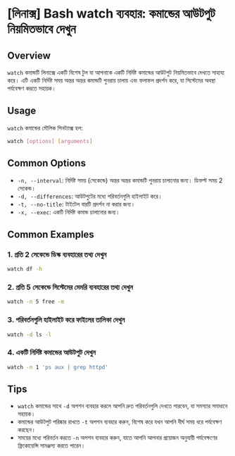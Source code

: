 # [লিনাক্স] Bash watch ব্যবহার: কমান্ডের আউটপুট নিয়মিতভাবে দেখুন

## Overview
`watch` কমান্ডটি লিনাক্সে একটি বিশেষ টুল যা আপনাকে একটি নির্দিষ্ট কমান্ডের আউটপুট নিয়মিতভাবে দেখতে সাহায্য করে। এটি একটি নির্দিষ্ট সময় অন্তর অন্তর কমান্ডটি পুনরায় চালায় এবং ফলাফল প্রদর্শন করে, যা সিস্টেমের অবস্থা পর্যবেক্ষণ করতে সহায়ক।

## Usage
`watch` কমান্ডের মৌলিক সিনট্যাক্স হল:

```bash
watch [options] [arguments]
```

## Common Options
- `-n, --interval`: নির্দিষ্ট সময় (সেকেন্ডে) অন্তর অন্তর কমান্ডটি পুনরায় চালানোর জন্য। ডিফল্ট সময় 2 সেকেন্ড।
- `-d, --differences`: আউটপুটের মধ্যে পরিবর্তনগুলি হাইলাইট করে।
- `-t, --no-title`: টাইটেল বারটি প্রদর্শন না করার জন্য।
- `-x, --exec`: একটি নির্দিষ্ট কমান্ড চালানোর জন্য।

## Common Examples
### 1. প্রতি 2 সেকেন্ডে ডিস্ক ব্যবহারের তথ্য দেখুন
```bash
watch df -h
```

### 2. প্রতি 5 সেকেন্ডে সিস্টেমের মেমরি ব্যবহারের তথ্য দেখুন
```bash
watch -n 5 free -m
```

### 3. পরিবর্তনগুলি হাইলাইট করে ফাইলের তালিকা দেখুন
```bash
watch -d ls -l
```

### 4. একটি নির্দিষ্ট কমান্ডের আউটপুট দেখুন
```bash
watch -n 1 'ps aux | grep httpd'
```

## Tips
- `watch` কমান্ডের সাথে `-d` অপশন ব্যবহার করলে আপনি দ্রুত পরিবর্তনগুলি দেখতে পারবেন, যা সমস্যার সমাধানে সহায়ক।
- কমান্ডের আউটপুট পরিষ্কার রাখতে `-t` অপশন ব্যবহার করুন, বিশেষ করে যখন আপনি দীর্ঘ সময় ধরে পর্যবেক্ষণ করছেন।
- সময়ের মধ্যে পরিবর্তন করতে `-n` অপশন ব্যবহার করুন, যাতে আপনি আপনার প্রয়োজন অনুযায়ী পর্যবেক্ষণের ফ্রিকোয়েন্সি সামঞ্জস্য করতে পারেন।